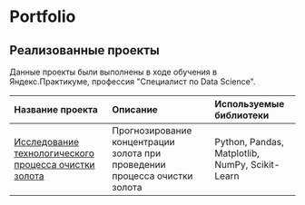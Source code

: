 # Portfolio

## Реализованные проекты

Данные проекты были выполнены в ходе обучения в Яндекс.Практикуме, профессия "Специалист по Data Science".

| Название проекта | Описание | Используемые библиотеки | 
| :---------------------- | :---------------------- | :---------------------- |
| [Исследование технологического процесса очистки золота](big_cities_music) | Прогнозирование концентрации золота при проведении процесса очистки золота| Python, Pandas, Matplotlib, NumPy, Scikit-Learn|
